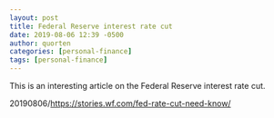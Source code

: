 ```yaml
---
layout: post
title: Federal Reserve interest rate cut
date: 2019-08-06 12:39 -0500
author: quorten
categories: [personal-finance]
tags: [personal-finance]
---
```


This is an interesting article on the Federal Reserve interest rate cut.

20190806/https://stories.wf.com/fed-rate-cut-need-know/
